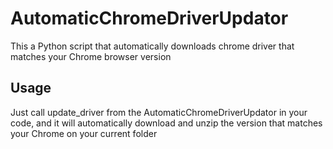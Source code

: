 # AutomaticChromeDriverUpdator

This a Python script that automatically downloads chrome driver that matches your Chrome browser version

## Usage

Just call update_driver from the AutomaticChromeDriverUpdator in your code, 
and it will automatically download and unzip the version that matches your Chrome on your current folder
